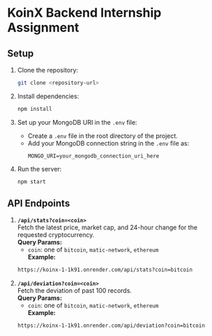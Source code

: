 # KoinX Backend Internship Assignment

## Setup

1. Clone the repository:
    ```bash
    git clone <repository-url>
    ```

2. Install dependencies:
    ```bash
    npm install
    ```

3. Set up your MongoDB URI in the `.env` file:
    - Create a `.env` file in the root directory of the project.
    - Add your MongoDB connection string in the `.env` file as:
      ```plaintext
      MONGO_URI=your_mongodb_connection_uri_here
      ```

4. Run the server:
    ```bash
    npm start
    ```

## API Endpoints

1. **`/api/stats?coin=<coin>`**  
   Fetch the latest price, market cap, and 24-hour change for the requested cryptocurrency.  
   **Query Params:**
   - `coin`: one of `bitcoin`, `matic-network`, `ethereum`  
   **Example:**
   ```bash
   https://koinx-1-1k91.onrender.com/api/stats?coin=bitcoin

2. **`/api/deviation?coin=<coin>`**  
   Fetch the deviation of past 100 records.  
   **Query Params:**
   - `coin`: one of `bitcoin`, `matic-network`, `ethereum`  
   **Example:**
   ```bash
   https://koinx-1-1k91.onrender.com/api/deviation?coin=bitcoin
